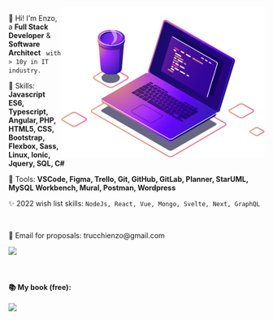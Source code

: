 <img src="https://github.com/enzotrucchi/enzotrucchi/blob/main/computer-illustration.png" min-width="400px" max-width="400px" width="400px" align="right" alt="Computador">

<p align="left"> 
  👋 Hi! I'm Enzo, a <strong>Full Stack Developer</strong> & <strong>Software Architect</strong> <code> with > 10y in IT industry. </code>
</p>

<p align="left">
  🚀 Skills: <strong> Javascript ES6, Typescript, Angular, PHP, HTML5, CSS, Bootstrap, Flexbox, Sass, Linux, Ionic, Jquery, SQL, C# </strong>
</p>

<p align="left">
  💼 Tools: <strong>VSCode, Figma, Trello, Git, GitHub, GitLab, Planner, StarUML, MySQL Workbench, Mural, Postman, Wordpress</strong>
</p>

<p align="left">
  ✨ 2022 wish list skills: <code>NodeJs, React, Vue, Mongo, Svelte, Next, GraphQL</code>
</p>

<br>

<p align="left">
  💌 Email for proposals: trucchienzo@gmail.com
</p>

<p align="left">
  
  <a href="https://www.linkedin.com/in/trucchienzo" alt="Linkedin">
    <img src="https://img.shields.io/badge/-Linkedin-1C1C1C?style=for-the-badge&logo=Linkedin&logoColor=00FFFF&link=https://www.linkedin.com/in/trucchienzo"/>
  </a>
  
  <!--<a href="https://www.instagram.com/trucchienzo/" alt="Instagram">
    <img src="https://img.shields.io/badge/-Instagram-1C1C1C?style=for-the-badge&logo=Instagram&logoColor=00FFFF&link=https://www.instagram.com/trucchienzo"/>
  </a>-->

</p>

<br>

<h4> 📚 My book (free):
  <br><br>
   <a href="https://github.com/enzotrucchi/De-junior-al-infinito/blob/main/De-junior-al-infinito.pdf" alt="Web">
    <img src="https://img.shields.io/badge/-Download-1C1C1C?style=for-the-badge&logo=Bookstack&logoColor=00FFFF&link=https://github.com/enzotrucchi/De-junior-al-infinito/blob/main/De-junior-al-infinito.pdf"/>
  </a>

</h4>
